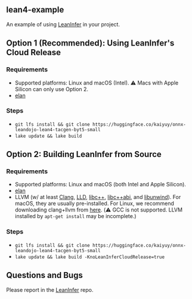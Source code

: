 lean4-example
-------------

An example of using [LeanInfer](https://github.com/lean-dojo/LeanInfer) in your project.


## Option 1 (Recommended): Using LeanInfer's Cloud Release

### Requirements
* Supported platforms: Linux and macOS (Intel). :warning: Macs with Apple Silicon can only use Option 2.
* [elan](https://github.com/leanprover/elan)

### Steps

* `git lfs install && git clone https://huggingface.co/kaiyuy/onnx-leandojo-lean4-tacgen-byt5-small`
* `lake update && lake build`


## Option 2: Building LeanInfer from Source

### Requirements
* Supported platforms: Linux and macOS (both Intel and Apple Silicon).
* [elan](https://github.com/leanprover/elan)
* LLVM (w/ at least [Clang](https://clang.llvm.org/), [LLD](https://lld.llvm.org/), [libc++](https://libcxx.llvm.org/), [libc++abi](https://libcxxabi.llvm.org/), and [libunwind](https://github.com/llvm/llvm-project/tree/main/libunwind)). For macOS, they are usually pre-installed. For Linux, we recommend downloading clang+llvm from [here](https://github.com/llvm/llvm-project/releases/tag/llvmorg-16.0.0). (:warning: GCC is not supported. LLVM installed by `apt-get install` may be incomplete.)


### Steps

* `git lfs install && git clone https://huggingface.co/kaiyuy/onnx-leandojo-lean4-tacgen-byt5-small`
* `lake update && lake build -KnoLeanInferCloudRelease=true`


## Questions and Bugs

Please report in the [LeanInfer](https://github.com/lean-dojo/LeanInfer) repo.
